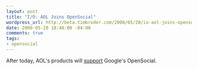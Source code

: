 ```yaml
--- 
layout: post
title: "I/O: AOL Joins OpenSocial"
wordpress_url: http://beta.timbroder.com/2008/05/28/io-aol-joins-opensocial/
date: 2008-05-28 18:48:00 -04:00
comments: true
tags: 
- opensocial
---
```

After today, AOL's products will <a href="http://www.techcrunch.com/2008/05/28/aol-joins-opensocial/">support</a> Google's OpenSocial.
